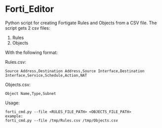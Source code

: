 # Forti_Editor
Python script for creating Fortigate Rules and Objects from a CSV file.
The script gets 2 csv files:
  1. Rules
  2. Objects

With the following format:

Rules.csv:
  
    Source Address,Destination Address,Source Interface,Destination Interface,Service,Schedule,Action,NAT
  
Objects.csv:
  
    Object Name,Type,Subnet
  
Usage:

    forti_cmd.py --file <RULES_FILE_PATH> <OBJECTS_FILE_PATH>
    example:
    forti_cmd.py --file /tmp/Rules.csv /tmp/Objects.csv
